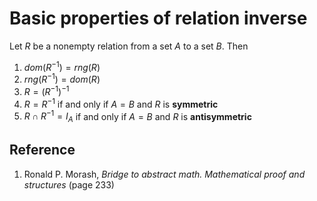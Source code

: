 # Basic properties of relation inverse

Let $R$ be a nonempty relation from a set $A$ to a set $B$. Then

1. $dom(R^{-1}) = rng(R)$
2. $rng(R^{-1}) = dom(R)$
3. $R = (R^{-1})^{-1}$
4. $R = R^{-1}$ if and only if $A = B$ and $R$ is **symmetric**
5. $R \cap R^{-1} = I_A$ if and only if $A = B$ and $R$ is **antisymmetric**

## Reference

1. Ronald P. Morash, *Bridge to abstract math. Mathematical proof and structures* (page 233)